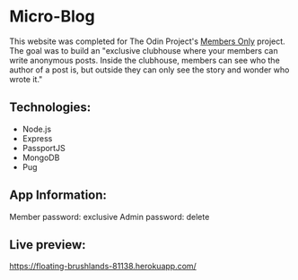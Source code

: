 # Micro-Blog

This website was completed for The Odin Project's [Members Only](https://www.theodinproject.com/lessons/nodejs-members-only) project. The goal was to build an "exclusive clubhouse where your members can write anonymous posts. Inside the clubhouse, members can see who the author of a post is, but outside they can only see the story and wonder who wrote it."

## Technologies:

- Node.js
- Express
- PassportJS
- MongoDB
- Pug


## App Information:

Member password: exclusive
Admin password: delete


## Live preview: 
https://floating-brushlands-81138.herokuapp.com/
